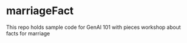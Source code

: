# marriageFact
This repo holds sample code for GenAI 101 with pieces workshop about facts for marriage
